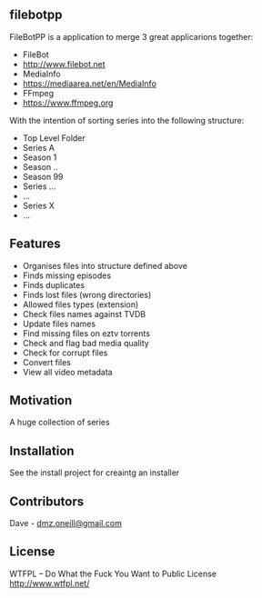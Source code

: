 ## filebotpp

FileBotPP is a application to merge 3 great applicarions together:

* FileBot 
 * http://www.filebot.net
* MediaInfo
 * https://mediaarea.net/en/MediaInfo
* FFmpeg 
 * https://www.ffmpeg.org
	
With the intention of sorting series into the following structure:

* Top Level Folder
 * Series A
  * Season 1
  * Season ..
  * Season 99
 * Series ...
  * ...
 * Series X
  * ...

## Features

* Organises files into structure defined above
 * Finds missing episodes
 * Finds duplicates
 * Finds lost files (wrong directories)
 * Allowed files types (extension) 
* Check files names against TVDB
 * Update files names
* Find missing files on eztv torrents
* Check and flag bad media quality
* Check for corrupt files
* Convert files
* View all video metadata

## Motivation

A huge collection of series

## Installation

See the install project for creaintg an installer

## Contributors

Dave - dmz.oneill@gmail.com

## License

WTFPL – Do What the Fuck You Want to Public License
http://www.wtfpl.net/